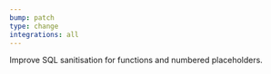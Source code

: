 ```yaml
---
bump: patch
type: change
integrations: all
---
```


Improve SQL sanitisation for functions and numbered placeholders.
